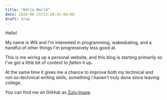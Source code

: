 ```yaml
---
title: "Hello World"
date: 2020-06-21T13:28:41-04:00
draft: true
---
```


Hello!

My name is Will and I'm interested in programming, wakeskating, and a handful of other things I'm progressively less good at.

This is me wiring up a personal website, and this blog is starting primarily so I've got a little bit of content to *fatten* it up.

At the same time it gives me a chance to improve both my technical and not-so-technical writing skills, something I haven't truly done since leaving college.

You can find me on GitHub as [Zulu-Inuoe](https://github.com/Zulu-Inuoe).
